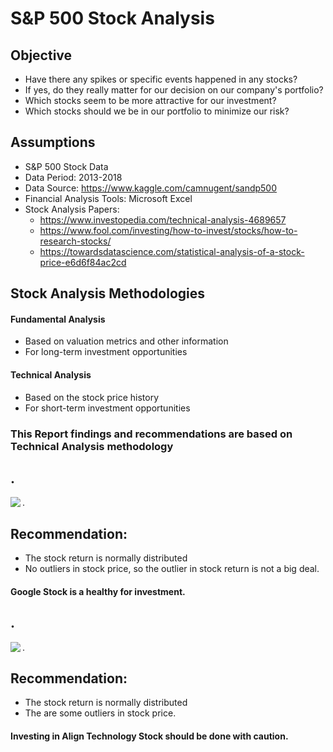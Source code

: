 # S&P 500 Stock Analysis

## Objective
- Have there any spikes or specific events happened in any stocks?
- If yes, do they really matter for our decision on our company's portfolio?
- Which stocks seem to be more attractive for our investment?
- Which stocks should we be in our portfolio to minimize our risk?

## Assumptions
- S&P 500 Stock Data
- Data Period: 2013-2018
- Data Source: https://www.kaggle.com/camnugent/sandp500
- Financial Analysis Tools: Microsoft Excel
- Stock Analysis Papers:
    - https://www.investopedia.com/technical-analysis-4689657
    - https://www.fool.com/investing/how-to-invest/stocks/how-to-research-stocks/
    - https://towardsdatascience.com/statistical-analysis-of-a-stock-price-e6d6f84ac2cd

## Stock Analysis Methodologies
#### Fundamental Analysis
   - Based on valuation metrics and other information
   - For long-term investment opportunities

#### Technical Analysis
   - Based on the stock price history
   - For short-term investment opportunities
### This Report findings and recommendations are based on Technical Analysis methodology


## .

<a href="https://github.com/hamid-rahbar/SP500StockAnalysisExcel/blob/main/GoogleStockAnalysis.png"><img align="left" width="auto" height="auto" src="https://github.com/hamid-rahbar/SP500StockAnalysisExcel/blob/main/GoogleStockAnalysis.png"></a>

.
## Recommendation:
- The stock return is normally distributed
- No outliers in stock price, so the outlier in stock return is not a big deal.

#### Google Stock is a healthy for investment.


## .

<a href="https://github.com/hamid-rahbar/SP500StockAnalysisExcel/blob/main/AlignTechnologyStockAnalysis.png"><img align="left" width="auto" height="auto" src="https://github.com/hamid-rahbar/SP500StockAnalysisExcel/blob/main/AlignTechnologyStockAnalysis.png"></a>

.
## Recommendation:
- The stock return is normally distributed
- The are some outliers in stock price.

#### Investing in Align Technology Stock should be done with caution.
